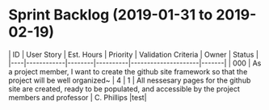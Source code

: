 # Sprint Backlog (2019-01-31 to 2019-02-19)

| ID | User Story | Est. Hours | Priority | Validation Criteria | Owner | Status | 
|----|------------|--------|----------|---------------------|-------|
| 000 | As a project member, I want to create the github site framework so that the project will be well organized~ | 4 | 1 | All nessesary pages for the github site are created, ready to be populated, and accessible by the project members and professor | C. Phillips |test|


